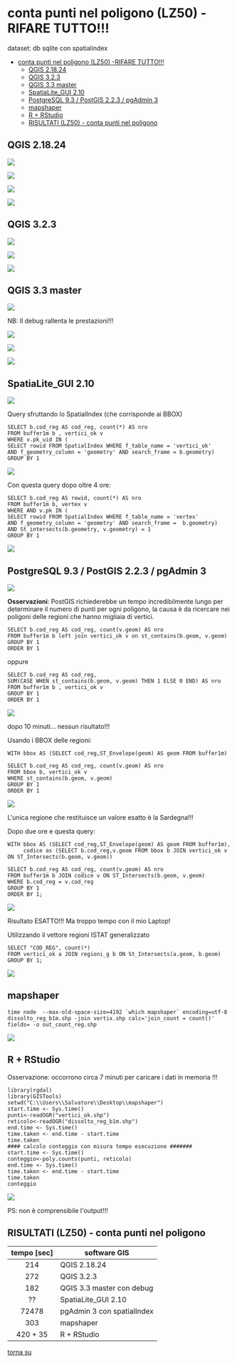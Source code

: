 # conta punti nel poligono (LZ50) -RIFARE TUTTO!!!

dataset: db sqlite con spatialindex

<!-- TOC -->

- [conta punti nel poligono (LZ50) -RIFARE TUTTO!!!](#conta-punti-nel-poligono-lz50--rifare-tutto)
    - [QGIS 2.18.24](#qgis-21824)
    - [QGIS 3.2.3](#qgis-323)
    - [QGIS 3.3 master](#qgis-33-master)
    - [SpatiaLite_GUI 2.10](#spatialitegui-210)
    - [PostgreSQL 9.3 / PostGIS 2.2.3 / pgAdmin 3](#postgresql-93--postgis-223--pgadmin-3)
    - [mapshaper](#mapshaper)
    - [R + RStudio](#r--rstudio)
    - [RISULTATI (LZ50) - conta punti nel poligono](#risultati-lz50---conta-punti-nel-poligono)

<!-- /TOC -->

## QGIS 2.18.24

![](../img/qgis21824_info.png)

![](../img/conta_punti_poligono/qgis21824_01.png)

![](../img/conta_punti_poligono/qgis21824_02.png)

![](../img/conta_punti_poligono/conteggio21824.png)

## QGIS 3.2.3

![](../img/qgis323_info.png)

![](../img/conta_punti_poligono/qgis323_01.png)

![](../img/conta_punti_poligono/qgis323_02.png)

## QGIS 3.3 master

![](../img/qgis33_master_info.png)

NB: Il debug rallenta le prestazioni!!!

![](../img/conta_punti_poligono/qgis33master_01.png)

![](../img/conta_punti_poligono/qgis33master_02.png)

![](../img/conta_punti_poligono/conteggio33master.png)

## SpatiaLite_GUI 2.10

![](../img/spatialite_gui_210_info.png)

Query sfruttando lo SpatialIndex (che corrisponde ai BBOX)

```
SELECT b.cod_reg AS cod_reg, count(*) AS nro
FROM buffer1m b , vertici_ok v 
WHERE v.pk_uid IN (
SELECT rowid FROM SpatialIndex WHERE f_table_name = 'vertici_ok'
AND f_geometry_column = 'geometry' AND search_frame = b.geometry)
GROUP BY 1
```
![](../img/conta_punti_poligono/spatialite_gui_210_01.png)

Con questa query dopo oltre 4 ore:
```
SELECT b.cod_reg AS rowid, count(*) AS nro
FROM buffer1m b, vertex v
WHERE AND v.pk IN (
SELECT rowid FROM SpatialIndex WHERE f_table_name = 'vertex'
AND f_geometry_column = 'geometry' AND search_frame =  b.geometry)
AND St_intersects(b.geometry, v.geometry) = 1
GROUP BY 1
```

![](../img/conta_punti_poligono/spatialite_gui_210_02.png)

## PostgreSQL 9.3 / PostGIS 2.2.3 / pgAdmin 3

![](../img/pgAmin3_info.png)

**Osservazioni**: PostGIS richiederebbe un tempo incredibilmente lungo per determinare il numero di punti per ogni poligono, la causa è da ricercare nei poligoni delle regioni che hanno migliaia di vertici.

```
SELECT b.cod_reg AS cod_reg, count(v.geom) AS nro
FROM buffer1m b left join vertici_ok v on st_contains(b.geom, v.geom) 
GROUP BY 1
ORDER BY 1
```
oppure
```
SELECT b.cod_reg AS cod_reg,
SUM(CASE WHEN st_contains(b.geom, v.geom) THEN 1 ELSE 0 END) AS nro
FROM buffer1m b , vertici_ok v 
GROUP BY 1
ORDER BY 1
```

![](../img/conta_punti_poligono/pgAmin3_01.png)

dopo 10 minuti... nessun risultato!!!

Usando i BBOX delle regioni:

```
WITH bbox AS (SELECT cod_reg,ST_Envelope(geom) AS geom FROM buffer1m)

SELECT b.cod_reg AS cod_reg, count(v.geom) AS nro
FROM bbox b, vertici_ok v
WHERE st_contains(b.geom, v.geom)
GROUP BY 1
ORDER BY 1
```

![](../img/conta_punti_poligono/pgAmin3_02.png)

L'unica regione che restituisce un valore esatto è la Sardegna!!!

Dopo due ore e questa query:

```
WITH bbox AS (SELECT cod_reg,ST_Envelope(geom) AS geom FROM buffer1m),
     codice as (SELECT b.cod_reg,v.geom FROM bbox b JOIN vertici_ok v ON ST_Intersects(b.geom, v.geom))

SELECT b.cod_reg AS cod_reg, count(v.geom) AS nro
FROM buffer1m b JOIN codice v ON ST_Intersects(b.geom, v.geom)
WHERE b.cod_reg = v.cod_reg
GROUP BY 1
ORDER BY 1;
```
![](../img/conta_punti_poligono/pgAmin3_03.png)

Risultato ESATTO!!! Ma troppo tempo con il mio Laptop!

Utilizzando il vettore regioni ISTAT generalizzato
```
SELECT "COD_REG", count(*)
FROM vertici_ok a JOIN regioni_g b ON St_Intersects(a.geom, b.geom)
GROUP BY 1;
```
![](../img/conta_punti_poligono/pgAmin3_04.png)

## mapshaper

```
time node  --max-old-space-size=4192 `which mapshaper` encoding=utf-8 dissolto_reg_b1m.shp -join vertix.shp calc='join_count = count()' fields= -o out_count_reg.shp
```

![](../img/conta_punti_poligono/mapshaper_01.png)

## R + RStudio

Osservazione: occorrono circa 7 minuti per caricare i dati in memoria !!!

```
library(rgdal)
library(GISTools)
setwd("C:\\Users\\Salvatore\\Desktop\\mapshaper")
start.time <- Sys.time()
punti<-readOGR("vertici_ok.shp")
reticolo<-readOGR("dissolto_reg_b1m.shp")
end.time <- Sys.time()
time.taken <- end.time - start.time
time.taken
#### calcolo conteggio con misura tempo esecuzione #######
start.time <- Sys.time()
conteggio<-poly.counts(punti, reticolo)
end.time <- Sys.time()
time.taken <- end.time - start.time
time.taken
conteggio
```

![](../img/conta_punti_poligono/r_01.png)

PS: non è comprensibile l'output!!!

## RISULTATI (LZ50) - conta punti nel poligono

tempo [sec]|software GIS
:---------:|---------
214|QGIS 2.18.24
272|QGIS 3.2.3
182|QGIS 3.3 master con debug
??|SpatiaLite_GUI 2.10
72478|pgAdmin 3 con spatialIndex
303|mapshaper
420 + 35|R + RStudio

[torna su](#conta-punti-nel-poligono-lz50)